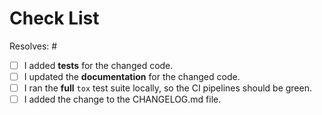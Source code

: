 <!-- markdownlint-disable MD033 -->
<!-- PLEASE READ !!!

    The checklist below is just a reminder about the most common mistakes.
    and should *not* deter you from submitting but rather *help* you improve your contribution.
    But please tick all the boxes appropriately.

-->

# Check List

Resolves: #<issue number here>

- [ ] I added **tests** for the changed code.
- [ ] I updated the **documentation** for the changed code.
- [ ] I ran the **full** `tox` test suite locally, so the CI pipelines should be green.
- [ ] I added the change to the CHANGELOG.md file.

<!--
    Please add further information below that may help
    the maintainers understand what you intend to solve.
-->
